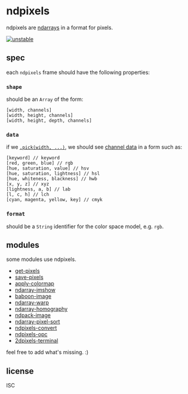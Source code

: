 # ndpixels

ndpixels are [ndarrays](https://npmjs.org/ndarray) in a format for pixels.

[![unstable](http://badges.github.io/stability-badges/dist/unstable.svg)](http://github.com/badges/stability-badges)

## spec

each `ndpixels` frame should have the following properties:

### `shape`

should be an `Array` of the form:

```
[width, channels]
[width, height, channels]
[width, height, depth, channels]
```

### `data`

if we [`.pick(width, ...)`](https://github.com/scijs/ndarray#arraypickp0-p1-), we should see [channel data](https://en.wikipedia.org/wiki/Channel_(digital_image)) in a form such as:

```
[keyword] // keyword
[red, green, blue] // rgb
[hue, saturation, value] // hsv
[hue, saturation, lightness] // hsl
[hue, whiteness, blackness] // hwb
[x, y, z] // xyz
[lightness, a, b] // lab
[l, c, h] // lch
[cyan, magenta, yellow, key] // cmyk
```

### `format`

should be a `String` identifier for the color space model, e.g. `rgb`.

## modules

some modules use ndpixels. 

- [get-pixels](https://www.npmjs.com/package/get-pixels)
- [save-pixels](https://www.npmjs.com/package/save-pixels)
- [apply-colormap](https://github.com/mikolalysenko/apply-colormap)
- [ndarray-imshow](https://github.com/scijs/ndarray-imshow)
- [baboon-image](https://www.npmjs.com/package/baboon-image)
- [ndarray-warp](https://www.npmjs.com/package/ndarray-warp)
- [ndarray-homography](https://www.npmjs.com/ndarray-homography)
- [ndpack-image](https://www.npmjs.com/ndpack-image)
- [ndarray-pixel-sort](https://www.npmjs.com/package/ndarray-pixel-sort)
- [ndpixels-convert](https://www.npmjs.com/ndpixels-convert)
- [ndpixels-opc](https://www.npmjs.com/ndpixels-opc)
- [2dpixels-terminal](https://www.npmjs.com/2dpixels-terminal)

feel free to add what's missing. :)

## license

ISC
